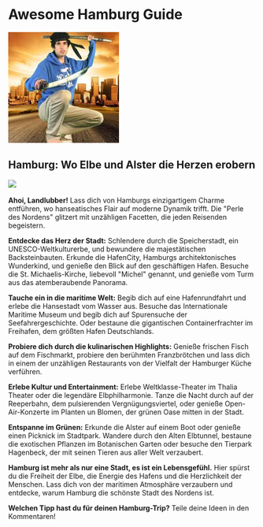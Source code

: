 # Awesome Hamburg Guide

![ninjakaisu.jpeg](images/ninjakaisu.jpeg)
## Hamburg: Wo Elbe und Alster die Herzen erobern
[<img src="https://vimeo.com/949067628?share=copy">](https://vimeo.com/949067628?share=copy)

**Ahoi, Landlubber!** Lass dich von Hamburgs einzigartigem Charme entführen, wo hanseatisches Flair auf moderne Dynamik trifft. Die "Perle des Nordens" glitzert mit unzähligen Facetten, die jeden Reisenden begeistern. 

**Entdecke das Herz der Stadt:** Schlendere durch die Speicherstadt, ein UNESCO-Weltkulturerbe, und bewundere die majestätischen Backsteinbauten. Erkunde die HafenCity, Hamburgs architektonisches Wunderkind, und genieße den Blick auf den geschäftigen Hafen. Besuche die St. Michaelis-Kirche, liebevoll "Michel" genannt, und genieße vom Turm aus das atemberaubende Panorama.

**Tauche ein in die maritime Welt:** Begib dich auf eine Hafenrundfahrt und erlebe die Hansestadt vom Wasser aus. Besuche das Internationale Maritime Museum und begib dich auf Spurensuche der Seefahrergeschichte. Oder bestaune die gigantischen Containerfrachter im Freihafen, dem größten Hafen Deutschlands.

**Probiere dich durch die kulinarischen Highlights:** Genieße frischen Fisch auf dem Fischmarkt, probiere den berühmten Franzbrötchen und lass dich in einem der unzähligen Restaurants von der Vielfalt der Hamburger Küche verführen. 

**Erlebe Kultur und Entertainment:** Erlebe Weltklasse-Theater im Thalia Theater oder die legendäre Elbphilharmonie. Tanze die Nacht durch auf der Reeperbahn, dem pulsierenden Vergnügungsviertel, oder genieße Open-Air-Konzerte im Planten un Blomen, der grünen Oase mitten in der Stadt.

**Entspanne im Grünen:** Erkunde die Alster auf einem Boot oder genieße einen Picknick im Stadtpark. Wandere durch den Alten Elbtunnel, bestaune die exotischen Pflanzen im Botanischen Garten oder besuche den Tierpark Hagenbeck, der mit seinen Tieren aus aller Welt verzaubert.

**Hamburg ist mehr als nur eine Stadt, es ist ein Lebensgefühl.** Hier spürst du die Freiheit der Elbe, die Energie des Hafens und die Herzlichkeit der Menschen. Lass dich von der maritimen Atmosphäre verzaubern und entdecke, warum Hamburg die schönste Stadt des Nordens ist.

**Welchen Tipp hast du für deinen Hamburg-Trip?** Teile deine Ideen in den Kommentaren!
